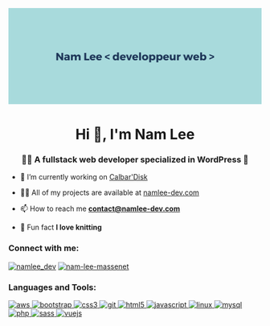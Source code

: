 ![cover](https://github.com/namlee-dev/namlee-dev/blob/main/images/namlee-dev.png)

<h1 align="center">Hi 👋, I'm Nam Lee</h1>
<h3 align="center">👩‍💻 A fullstack web developer specialized in WordPress 🧶</h3>

- 🔭 I’m currently working on [Calbar'Disk](http://18.212.73.95/projet-calbar-disk/)

- 👨‍💻 All of my projects are available at [namlee-dev.com](namlee-dev.com)

- 📫 How to reach me **contact@namlee-dev.com**

- 🧶 Fun fact **I love knitting**

<h3 align="left">Connect with me:</h3>
<p align="left">
<a href="https://twitter.com/namlee_dev" target="blank"><img align="center" src="https://cdn.jsdelivr.net/npm/simple-icons@3.0.1/icons/twitter.svg" alt="namlee_dev" height="30" width="40" /></a>
<a href="https://linkedin.com/in/nam-lee-massenet" target="blank"><img align="center" src="https://cdn.jsdelivr.net/npm/simple-icons@3.0.1/icons/linkedin.svg" alt="nam-lee-massenet" height="30" width="40" /></a>
</p>

<h3 align="left">Languages and Tools:</h3>
<p align="left"> <a href="https://aws.amazon.com" target="_blank"> <img src="https://devicons.github.io/devicon/devicon.git/icons/amazonwebservices/amazonwebservices-original-wordmark.svg" alt="aws" width="40" height="40"/> </a> <a href="https://getbootstrap.com" target="_blank"> <img src="https://devicons.github.io/devicon/devicon.git/icons/bootstrap/bootstrap-plain.svg" alt="bootstrap" width="40" height="40"/> </a> <a href="https://www.w3schools.com/css/" target="_blank"> <img src="https://devicons.github.io/devicon/devicon.git/icons/css3/css3-original-wordmark.svg" alt="css3" width="40" height="40"/> </a> <a href="https://git-scm.com/" target="_blank"> <img src="https://www.vectorlogo.zone/logos/git-scm/git-scm-icon.svg" alt="git" width="40" height="40"/> </a> <a href="https://www.w3.org/html/" target="_blank"> <img src="https://devicons.github.io/devicon/devicon.git/icons/html5/html5-original-wordmark.svg" alt="html5" width="40" height="40"/> </a> <a href="https://developer.mozilla.org/en-US/docs/Web/JavaScript" target="_blank"> <img src="https://devicons.github.io/devicon/devicon.git/icons/javascript/javascript-original.svg" alt="javascript" width="40" height="40"/> </a> <a href="https://www.linux.org/" target="_blank"> <img src="https://devicons.github.io/devicon/devicon.git/icons/linux/linux-original.svg" alt="linux" width="40" height="40"/> </a> <a href="https://www.mysql.com/" target="_blank"> <img src="https://devicons.github.io/devicon/devicon.git/icons/mysql/mysql-original-wordmark.svg" alt="mysql" width="40" height="40"/> </a> <a href="https://www.php.net" target="_blank"> <img src="https://devicons.github.io/devicon/devicon.git/icons/php/php-original.svg" alt="php" width="40" height="40"/> </a> <a href="https://sass-lang.com" target="_blank"> <img src="https://devicons.github.io/devicon/devicon.git/icons/sass/sass-original.svg" alt="sass" width="40" height="40"/> </a> <a href="https://vuejs.org/" target="_blank"> <img src="https://devicons.github.io/devicon/devicon.git/icons/vuejs/vuejs-original-wordmark.svg" alt="vuejs" width="40" height="40"/> </a> </p>
